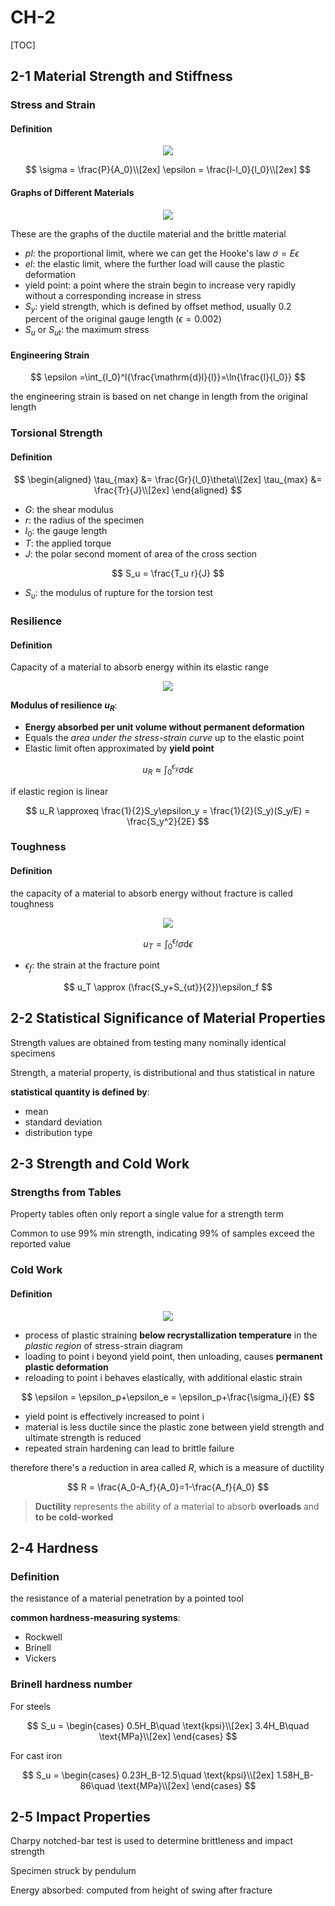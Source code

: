 # CH-2

[TOC]

## 2-1 Material Strength and Stiffness

### Stress and Strain

#### Definition

<div align = center><img src = "/assets/CH2-1.png"></div>

$$
\sigma = \frac{P}{A_0}\\[2ex]
\epsilon = \frac{l-l_0}{l_0}\\[2ex]
$$

#### Graphs of Different Materials

<div align = center><img src = "/assets/CH2-2.png"></div>

These are the graphs of the ductile material and the brittle material

- $pl$: the proportional limit, where we can get the Hooke's law
    $\sigma = E\epsilon$
- $el$: the elastic limit, where the further load will cause the plastic deformation
- yield point: a point where the strain begin to increase very rapidly without a corresponding increase in stress
- $S_y$: yield strength, which is defined by offset method, usually 0.2 percent of the original gauge length ($\epsilon=0.002$)
- $S_u$ or $S_{ut}$: the maximum stress

#### Engineering Strain

$$
\epsilon =\int_{l_0}^l{\frac{\mathrm{d}l}{l}}=\ln{\frac{l}{l_0}}
$$

the engineering strain is based on net change in length from the original length

### Torsional Strength

#### Definition

$$
\begin{aligned}
\tau_{max} &= \frac{Gr}{l_0}\theta\\[2ex]
\tau_{max} &= \frac{Tr}{J}\\[2ex]
\end{aligned}
$$

- $G$: the shear modulus
- $r$: the radius of the specimen
- $l_0$: the gauge length
- $T$: the applied torque
- $J$: the polar second moment of area of the cross section

$$
S_u = \frac{T_u r}{J}
$$

- $S_u$: the modulus of rupture for the torsion test

### Resilience

#### Definition

Capacity of a material to absorb energy within its elastic range

<div align = center><img src = "/assets/CH2-3.png"></div>

**Modulus of resilience $u_R$**:

- **Energy absorbed per unit volume without permanent deformation**
- Equals the *area under the stress-strain curve* up to the elastic point
- Elastic limit often approximated by **yield point**

$$
u_R \approx \int_0^{\epsilon_y}{\sigma\mathrm{d}\epsilon}
$$

if elastic region is linear

$$
u_R \approxeq \frac{1}{2}S_y\epsilon_y = \frac{1}{2}(S_y)(S_y/E) = \frac{S_y^2}{2E}
$$

### Toughness

#### Definition

the capacity of a material to absorb energy without fracture is called toughness

<div align = center><img src = "/assets/CH2-4.png"></div>

$$
u_T = \int_0^{\epsilon_f}{\sigma\mathrm{d}\epsilon}
$$

- $\epsilon_f$: the strain at the fracture point

$$
u_T \approx (\frac{S_y+S_{ut}}{2})\epsilon_f
$$

## 2-2 Statistical Significance of Material Properties

Strength values are obtained from testing many nominally identical specimens

Strength, a material property, is distributional and thus statistical in nature

**statistical quantity is defined by**:

- mean
- standard deviation
- distribution type

## 2-3 Strength and Cold Work

### Strengths from Tables

Property tables often only report a single value for a strength term

Common to use 99% min strength, indicating 99% of samples exceed the reported value

### Cold Work

#### Definition
<div align = center><img src = "/assets/CH2-5.png"></div>

- process of plastic straining **below recrystallization temperature** in the *plastic region* of stress-strain diagram
- loading to point i beyond yield point, then unloading, causes **permanent plastic deformation**
- reloading to point i behaves elastically, with additional elastic strain

$$
\epsilon = \epsilon_p+\epsilon_e = \epsilon_p+\frac{\sigma_i}{E}
$$

- yield point is effectively increased to point i
- material is less ductile since the plastic zone between yield strength and ultimate strength is reduced
- repeated strain hardening can lead to brittle failure

therefore there's a reduction in area called $R$, which is a measure of ductility

$$
R = \frac{A_0-A_f}{A_0}=1-\frac{A_f}{A_0}
$$

> **Ductility** represents the ability of a material to absorb **overloads** and **to be cold-worked**

## 2-4 Hardness

### Definition

the resistance of a material penetration by a pointed tool

**common hardness-measuring systems**:

- Rockwell
- Brinell
- Vickers

### Brinell hardness number

For steels

$$
S_u = \begin{cases}
    0.5H_B\quad \text{kpsi}\\[2ex]
    3.4H_B\quad \text{MPa}\\[2ex]
\end{cases}
$$

For cast iron

$$
S_u = \begin{cases}
    0.23H_B-12.5\quad \text{kpsi}\\[2ex]
    1.58H_B-86\quad \text{MPa}\\[2ex]
\end{cases}
$$

## 2-5 Impact Properties

Charpy notched-bar test is used to determine brittleness and impact strength

Specimen struck by pendulum

Energy absorbed: computed from height of swing after fracture


